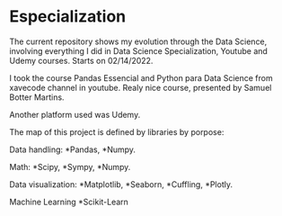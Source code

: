 # Especialization
The current repository shows my evolution through the Data Science, involving everything I did in Data Science Specialization, Youtube and Udemy courses. Starts on 02/14/2022.

I took the course Pandas Essencial and Python para Data Science from xavecode channel in youtube. Realy nice course, presented by Samuel Botter Martins.

Another platform used was Udemy.

The map of this project is defined by libraries by porpose:
  
  Data handling:
  *Pandas,
  *Numpy.
  
  Math:
  *Scipy,
  *Sympy,
  *Numpy.
  
  Data visualization:
  *Matplotlib,
  *Seaborn,
  *Cuffling,
  *Plotly.
  
  Machine Learning
  *Scikit-Learn
